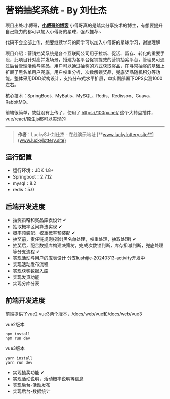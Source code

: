 # 营销抽奖系统 - By 刘仕杰

项目出处:小傅哥，[**小傅哥的博客**](https://bugstack.cn)
小傅哥真的是踏实分享技术的博主，有想要提升自己能力的都可以加入小傅哥的星球，强烈推荐~

代码不会全部上传，想要继续学习的同学可以加入小傅哥的星球学习，谢谢理解

项目介绍：营销抽奖系统是各个互联网公司用于拉新、促活、留存、转化的重要手段，此项目针对高并发场景，搭建为各平台促销提效的营销抽奖平台，管理员可通过后台管理活动与奖品，用户可以通过抽奖的方式获取奖品，在寻常抽奖的基础上扩展了黑名单用户兜底，用户权重分析，次数解锁奖品，兜底奖品随机积分等功能。整体采用DDD架构设计，支持分布式水平扩展，单实例部署下QPS实测1000左右。

核心技术：SpringBoot、MyBatis、MySQL、Redis、Redisson、Guava、RabbitMQ。

前端很简单，故就没有上传了，使用了 https://100px.net/ 这个大转盘插件，vue/react/原生js都可以实现的

---

>**作者**：LuckySJ-刘仕杰 - 在线演示地址 [**www.luckylottery.site**](www.luckylottery.site)

## 运行配置

- 运行环境：JDK 1.8+
- Springboot：2.7.12
- mysql：8.2
- redis：5.0

## 后端开发进度
- 抽奖策略和奖品库表设计 ✔
- 抽取概率区间算法实现 ✔
- 概率预装配，权重概率预装配 ✔
- 抽奖前，责任链规则校验(黑名单处理，权重处理，抽取处理) ✔
- 抽奖后，配合数据库构建决策树，完成次数锁判断，库存扣减判断，兜底处理等分支流程 ✔
- 实现活动与用户的库表设计 分支liushijie-20240313-activity开发中  
- 实现活动发布流程
- 实现获奖数据入库
- 实现发货功能
- 实现分库分表

## 前端开发进度
前端提供了vue2 vue3两个版本，/docs/web/vue和/docs/web/vue3

vue2版本

```
npm install
npm run dev
```

vue3版本

```
yarn install
yarn run dev
```
- 实现抽奖功能 ✔
- 实现活动说明，活动概率说明等信息
- 实现后台-活动发布
- 实现后台-数据统计




